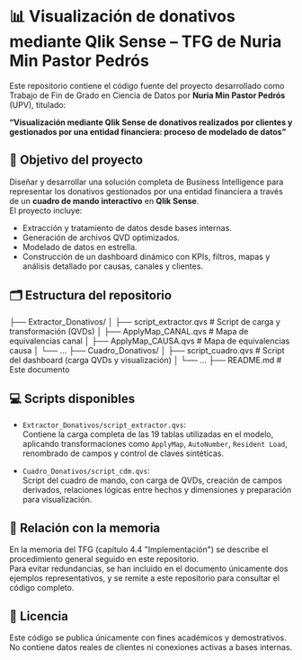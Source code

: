 # 📊 Visualización de donativos mediante Qlik Sense – TFG de Nuria Min Pastor Pedrós

Este repositorio contiene el código fuente del proyecto desarrollado como Trabajo de Fin de Grado en Ciencia de Datos por **Nuria Min Pastor Pedrós** (UPV), titulado:

**“Visualización mediante Qlik Sense de donativos realizados por clientes y gestionados por una entidad financiera: proceso de modelado de datos”**

## 🧩 Objetivo del proyecto

Diseñar y desarrollar una solución completa de Business Intelligence para representar los donativos gestionados por una entidad financiera a través de un **cuadro de mando interactivo** en **Qlik Sense**.  
El proyecto incluye:
- Extracción y tratamiento de datos desde bases internas.
- Generación de archivos QVD optimizados.
- Modelado de datos en estrella.
- Construcción de un dashboard dinámico con KPIs, filtros, mapas y análisis detallado por causas, canales y clientes.

## 🗂 Estructura del repositorio

├── Extractor_Donativos/
│ ├── script_extractor.qvs # Script de carga y transformación (QVDs)
│ ├── ApplyMap_CANAL.qvs # Mapa de equivalencias canal
│ ├── ApplyMap_CAUSA.qvs # Mapa de equivalencias causa
│ └── ...
├── Cuadro_Donativos/
│ ├── script_cuadro.qvs # Script del dashboard (carga QVDs y visualización)
│ └── ...
├── README.md # Este documento


## 💻 Scripts disponibles

- `Extractor_Donativos/script_extractor.qvs`:  
  Contiene la carga completa de las 19 tablas utilizadas en el modelo, aplicando transformaciones como `ApplyMap`, `AutoNumber`, `Resident Load`, renombrado de campos y control de claves sintéticas.

- `Cuadro_Donativos/script_cdm.qvs`:  
  Script del cuadro de mando, con carga de QVDs, creación de campos derivados, relaciones lógicas entre hechos y dimensiones y preparación para visualización.

## 🔗 Relación con la memoria

En la memoria del TFG (capítulo 4.4 "Implementación") se describe el procedimiento general seguido en este repositorio.  
Para evitar redundancias, se han incluido en el documento únicamente dos ejemplos representativos, y se remite a este repositorio para consultar el código completo.

## 📝 Licencia

Este código se publica únicamente con fines académicos y demostrativos. No contiene datos reales de clientes ni conexiones activas a bases internas.
